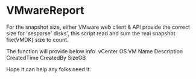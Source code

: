 # VMwareReport


For the snapshot size, either VMware web client & API provide the correct size for 'sesparse' disks', this script read and sum the real snapshot file(VMDK) size to count.

The function will provide below info.
vCenter	OS	VM	Name	Description	CreatedTime	CreatedBy	SizeGB

Hope it can help any folks need it.


